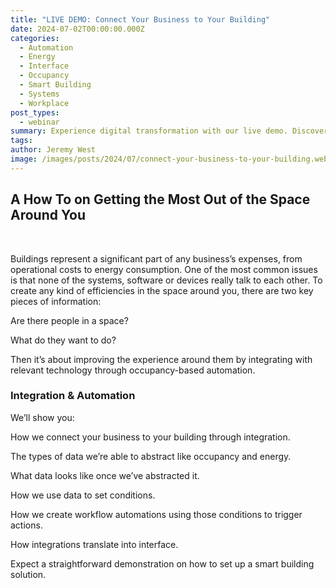 ```yaml
---
title: "LIVE DEMO: Connect Your Business to Your Building"
date: 2024-07-02T00:00:00.000Z
categories:
  - Automation
  - Energy
  - Interface
  - Occupancy
  - Smart Building
  - Systems
  - Workplace
post_types:
  - webinar
summary: Experience digital transformation with our live demo. Discover how smart building technology can enhance your workplace solution and connect your business seaml
tags:
author: Jeremy West
image: /images/posts/2024/07/connect-your-business-to-your-building.webp
---
```

A How To on Getting the Most Out of the Space Around You
--------------------------------------------------------

‍

Buildings represent a significant part of any business’s expenses, from operational costs to energy consumption. One of the most common issues is that none of the systems, software or devices really talk to each other. To create any kind of efficiencies in the space around you, there are two key pieces of information:

Are there people in a space?

What do they want to do?

Then it’s about improving the experience around them by integrating with relevant technology through occupancy-based automation.

### Integration & Automation

We’ll show you:

How we connect your business to your building through integration.

The types of data we’re able to abstract like occupancy and energy.

What data looks like once we’ve abstracted it.

How we use data to set conditions.

How we create workflow automations using those conditions to trigger actions.

How integrations translate into interface.

Expect a straightforward demonstration on how to set up a smart building solution.
